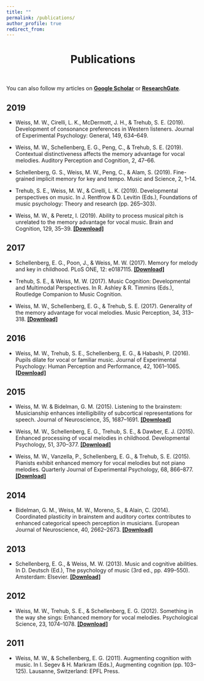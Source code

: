 ```yaml
---
title: ""
permalink: /publications/
author_profile: true
redirect_from:
---
```


<p> <center> <h1>Publications</h1> </center> </p> <br>

You can also follow my articles on <u><a href="https://scholar.google.com/citations?user=PRiO1MoAAAAJ&hl=en"><b>Google Scholar</b></a></u> or <u><a href="https://www.researchgate.net/profile/Michael_Weiss18"><b>ResearchGate</b></a></u>.


## 2019

* Weiss, M. W., Cirelli, L. K., McDermott, J. H., & Trehub, S. E. (2019). Development of consonance preferences in Western listeners. Journal of Experimental Psychology: General, 149, 634–649. 

* Weiss, M. W., Schellenberg, E. G., Peng, C., & Trehub, S. E. (2019). Contextual distinctiveness affects the memory advantage for vocal melodies. Auditory Perception and Cognition, 2, 47–66. 

* Schellenberg, G. S., Weiss, M. W., Peng, C., & Alam, S. (2019). Fine-grained implicit memory for key and tempo. Music and Science, 2, 1–14. 

* Trehub, S. E., Weiss, M. W., & Cirelli, L. K. (2019). Developmental perspectives on music. In J. Rentfrow & D. Levitin (Eds.), Foundations of music psychology: Theory and research (pp. 265–303). 

* Weiss, M. W., & Peretz, I. (2019). Ability to process musical pitch is unrelated to the memory advantage for vocal music. Brain and Cognition, 129, 35–39. [**[Download]**](https://m-w-w.github.io/files/2019-Weiss,Peretz-BrainAndCognition.pdf)

## 2017

* Schellenberg, E. G., Poon, J., & Weiss, M. W. (2017). Memory for melody and key in childhood. PLoS ONE, 12: e0187115. [**[Download]**](https://m-w-w.github.io/files/2017-Schellenbergetal.-PLOSONE.pdf)

* Trehub, S. E., & Weiss, M. W. (2017). Music Cognition: Developmental and Multimodal Perspectives. In R. Ashley & R. Timmins (Eds.), Routledge Companion to Music Cognition.

* Weiss, M. W., Schellenberg, E. G., & Trehub, S. E. (2017). Generality of the memory advantage for vocal melodies. Music Perception, 34, 313–318. [**[Download]**](https://m-w-w.github.io/files/2017-Weissetal.-MusicPerception.pdf)

## 2016

* Weiss, M. W., Trehub, S. E., Schellenberg, E. G., & Habashi, P. (2016). Pupils dilate for vocal or familiar music. Journal of Experimental Psychology: Human Perception and Performance, 42, 1061–1065. [**[Download]**](https://m-w-w.github.io/files/2016-Weissetal.-JournalofExperimentalPsychologyHumanPerceptionandPerformance.pdf)

## 2015

* Weiss, M. W. & Bidelman, G. M. (2015). Listening to the brainstem: Musicianship enhances intelligibility of subcortical representations for speech. Journal of Neuroscience, 35, 1687–1691. [**[Download]**](https://m-w-w.github.io/files/2015-Weiss,Bidelman-JournalofNeuroscience.pdf)

* Weiss, M. W., Schellenberg, E. G., Trehub, S. E., & Dawber, E. J. (2015). Enhanced processing of vocal melodies in childhood. Developmental Psychology, 51, 370–377. [**[Download]**](https://m-w-w.github.io/files/2015-Weissetal.-DevelopmentalPsychology.pdf)

* Weiss, M. W., Vanzella, P., Schellenberg, E. G., & Trehub, S. E. (2015). Pianists exhibit enhanced memory for vocal melodies but not piano melodies. Quarterly Journal of Experimental Psychology, 68, 866–877. [**[Download]**](https://m-w-w.github.io/files/2015-Weissetal.-TheQuarterlyJournalofExperimentalPsychology.pdf)

## 2014

* Bidelman, G. M., Weiss, M. W., Moreno, S., & Alain, C. (2014). Coordinated plasticity in brainstem and auditory cortex contributes to enhanced categorical speech perception in musicians. European Journal of Neuroscience, 40, 2662–2673. [**[Download]**](https://m-w-w.github.io/files/2014-Bidelmanetal.-TheEuropeanJournalofNeuroscience.pdf)

## 2013

* Schellenberg, E. G., & Weiss, M. W. (2013). Music and cognitive abilities. In D. Deutsch (Ed.), The psychology of music (3rd ed., pp. 499–550). Amsterdam: Elsevier. [**[Download]**](https://m-w-w.github.io/files/2013-Schellenberg,Weiss-ThePsychologyofMusic.pdf)

## 2012

* Weiss, M. W., Trehub, S. E., & Schellenberg, E. G. (2012). Something in the way she sings: Enhanced memory for vocal melodies. Psychological Science, 23, 1074–1078. [**[Download]**](https://m-w-w.github.io/files/2012-Weissetal.-Psychologicalscience.pdf)

## 2011

* Weiss, M. W., & Schellenberg, E. G. (2011). Augmenting cognition with music. In I. Segev & H. Markram (Eds.), Augmenting cognition (pp. 103–125). Lausanne, Switzerland: EPFL Press.
